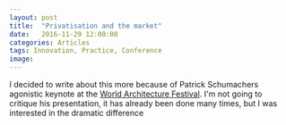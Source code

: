 ```yaml
---
layout: post
title:  "Privatisation and the market"
date:   2016-11-29 12:00:00
categories: Articles
tags: Innovation, Practice, Conference
image:
---
```

I decided to write about this more because of Patrick Schumachers agonistic keynote at the [World Architecture Festival](https://www.dezeen.com/2016/11/18/patrik-schumacher-social-housing-public-space-scrapped-london-world-architecture-festival-2016/). I'm not going to critique his presentation, it has already been done many times, but I was interested in the dramatic difference       
